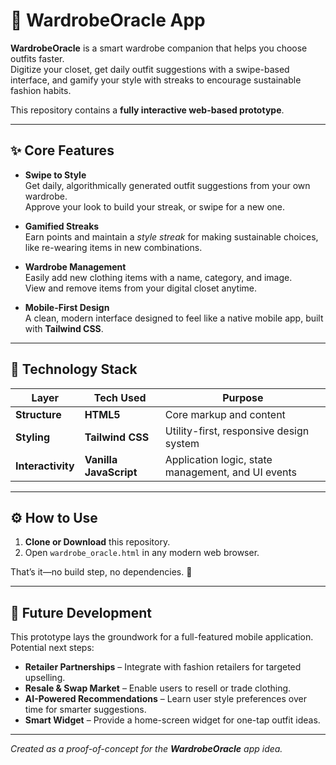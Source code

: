 # 👗 WardrobeOracle App

**WardrobeOracle** is a smart wardrobe companion that helps you choose outfits faster.  
Digitize your closet, get daily outfit suggestions with a swipe-based interface, and gamify your style with streaks to encourage sustainable fashion habits.  

This repository contains a **fully interactive web-based prototype**.

---

## ✨ Core Features

- **Swipe to Style**  
  Get daily, algorithmically generated outfit suggestions from your own wardrobe.  
  Approve your look to build your streak, or swipe for a new one.

- **Gamified Streaks**  
  Earn points and maintain a *style streak* for making sustainable choices, like re-wearing items in new combinations.

- **Wardrobe Management**  
  Easily add new clothing items with a name, category, and image.  
  View and remove items from your digital closet anytime.

- **Mobile-First Design**  
  A clean, modern interface designed to feel like a native mobile app, built with **Tailwind CSS**.

---

## 🚀 Technology Stack

| Layer              | Tech Used            | Purpose                                             |
|--------------------|----------------------|-----------------------------------------------------|
| **Structure**      | **HTML5**           | Core markup and content                              |
| **Styling**        | **Tailwind CSS**    | Utility-first, responsive design system              |
| **Interactivity**  | **Vanilla JavaScript** | Application logic, state management, and UI events |

---

## ⚙️ How to Use

1. **Clone or Download** this repository.  
2. Open `wardrobe_oracle.html` in any modern web browser.  

That’s it—no build step, no dependencies. 🎉

---

## 🔮 Future Development

This prototype lays the groundwork for a full-featured mobile application. Potential next steps:

- **Retailer Partnerships** – Integrate with fashion retailers for targeted upselling.  
- **Resale & Swap Market** – Enable users to resell or trade clothing.  
- **AI-Powered Recommendations** – Learn user style preferences over time for smarter suggestions.  
- **Smart Widget** – Provide a home-screen widget for one-tap outfit ideas.

---

*Created as a proof-of-concept for the **WardrobeOracle** app idea.*
